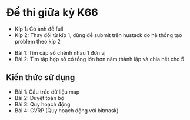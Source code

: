 # Đề thi giữa kỳ K66
- Kíp 1: Có ảnh đề full
- Kíp 2: Thay đổi từ kíp 1, dùng để submit trên hustack do hệ thống tạo problem theo kíp 2
+ Bài 1: Tìm cặp số chênh nhau 1 đơn vị
+ Bài 2: Tìm tập hợp số có tổng lớn hơn năm thành lập và chia hết cho 5 
## Kiến thức sử dụng
- Bài 1: Cấu trúc dữ liệu map
- Bài 2: Duyệt toàn bộ
- Bài 3: Quy hoạch động
- Bài 4: CVRP (Quy hoạch động với bitmask)